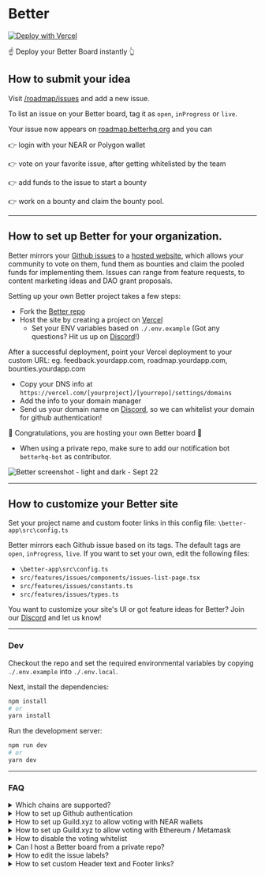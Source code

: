 # Better 

[![Deploy with Vercel](https://vercel.com/button)](https://vercel.com/new/kontext/clone?teamCreateStatus=hidden&repository-url=https%3A%2F%2Fgithub.com%2Fbetter-feedback%2Froadmap&demo-title=Better%20Board%20Setup&demo-description=Check%20our%20documentation%20for%20environment%20variable%20values&demo-url=https%3A%2F%2Fgithub.com%2Fbetter-feedback%2Froadmap%2Fblob%2Fmain%2F.env.example&demo-image=https%3A%2F%2Fi.imgur.com%2FTxkzN48.jpeg&env=NEXT_PUBLIC_REPO_OWNER,NEXT_PUBLIC_REPO_NAME,NEXT_PUBLIC_PROJECT,NEXT_PUBLIC_SHOW_DOWNVOTES,NEXT_PUBLIC_ALCHEMY_ID,NEXT_PUBLIC_USE_WHITELIST,NEXT_PUBLIC_NEAR_NETWORK_ID,NEXT_PUBLIC_NEAR_WALLET_URL,NEXT_PUBLNEAR_HELPER_URL,NEXT_PUBLIC_NEAR_EXPLORER_URL,NEXT_PUBLIC_NEAR_JSON_RPC_URL,NEXT_PUBLIC_NEAR_API_BASE_URL,NEXT_PUBLIC_NEAR_DAO_ID,NEXT_PUBLIC_GUILD_ID,NEXT_PUBLIC_ROLE_ID,NEXT_PUBLIC_NEAR_ROLE_ID,NEXT_PUBLIC_POLYGON_CONTRACT_ADDRESS,GITHUB_PAT&envDescription=Check%20our%20documentation%20for%20environment%20variable%20values👉&envLink=https%3A%2F%2Fgithub.com%2Fbetter-feedback%2Froadmap%2Fblob%2Fmain%2F.env.example)

☝️ Deploy your Better Board instantly 👆

## How to submit your idea

Visit [/roadmap/issues](https://github.com/better-feedback/roadmap/issues) and add a new issue.

To list an issue on your Better board, tag it as `open`, `inProgress` or `live`.

Your issue now appears on [roadmap.betterhq.org](https://roadmap.betterhq.org/) and you can

👉 login with your NEAR or Polygon wallet

👉 vote on your favorite issue, after getting whitelisted by the team

👉 add funds to the issue to start a bounty

👉 work on a bounty and claim the bounty pool.

---

## How to set up Better for your organization.

Better mirrors your [Github issues](https://github.com/better-feedback/roadmap/issues) to a [hosted website](https://roadmap.betterhq.org/), which allows your community to vote on them, fund them as bounties and claim the pooled funds for implementing them. Issues can range from feature requests, to content marketing ideas and DAO grant proposals.

Setting up your own Better project takes a few steps:

- Fork the [Better repo](https://github.com/better-feedback/roadmap)
- Host the site by creating a project on [Vercel]([url](https://vercel.com/))
    - Set your ENV variables based on `./.env.example` (Got any questions? Hit us up on [Discord](https://discord.com/invite/wwwwRFa6aj)!)

After a successful deployment, point your Vercel deployment to your custom URL: eg. feedback.yourdapp.com, roadmap.yourdapp.com, bounties.yourdapp.com

- Copy your DNS info at `https://vercel.com/[yourproject]/[yourrepo]/settings/domains`
- Add the info to your domain manager
- Send us your domain name on [Discord](https://discord.com/invite/wwwwRFa6aj), so we can whitelist your domain for github authentication!

🎊 Congratulations, you are hosting your own Better board 🎉

- When using a private repo, make sure to add our notification bot `betterhq-bot` as contributor.

![Better screenshot - light and dark - Sept 22](https://user-images.githubusercontent.com/25006584/188115652-54710ee1-3c52-47b3-991b-85d1e93ca4f6.png)

---

## How to customize your Better site

Set your project name and custom footer links in this config file: `\better-app\src\config.ts`

Better mirrors each Github issue based on its tags. The default tags are `open`, `inProgress`, `live`.
If you want to set your own, edit the following files:
- `\better-app\src\config.ts`
- `src/features/issues/components/issues-list-page.tsx`
- `src/features/issues/constants.ts`
- `src/features/issues/types.ts`

You want to customize your site's UI or got feature ideas for Better? Join our [Discord](https://discord.com/invite/wwwwRFa6aj) and let us know!

---

### Dev

Checkout the repo and set the required environmental variables by copying `./.env.example` into `./.env.local`.

Next, install the dependencies:

```bash
npm install
# or
yarn install
```

Run the development server:

```bash
npm run dev
# or
yarn dev
```

---

### FAQ

<details>
  <summary>Which chains are supported?</summary>

1. NEAR testnet
2. Polygon testnet

</details>

<details>
  <summary>How to set up Github authentication</summary>
    
    Github authentication allows users to submit ideas using their account handle.

    Set up your authentication at [auth0.com](https://auth0.com/) and fill these environment variable values at https://vercel.com/{your_org}/{your_project}/settings/environment-variables
    
    ```
    AUTH0_SECRET=
    AUTH0_BASE_URL=
    AUTH0_ISSUER_BASE_URL=
    AUTH0_CLIENT_ID=
    AUTH0_CLIENT_SECRET=
    AUTH0_API_IDENTIFIER=
    ```

</details>

<details>
  <summary>How to set up Guild.xyz to allow voting with NEAR wallets</summary>

1. Head to [guild.xyz](https://guild.xyz/) and create your own guild
2. Add a new role
3. Add an allowlist with the addresses that should be able to vote
     * Convert NEAR addresses to HEX format (eg [here](https://www.online-toolz.com/tools/text-hex-convertor.php))
     * Add `0x` in front of the address, and enough `0`s to fill the total string to 42
     * Eg. `0x000000003761696d656e73638e746573746e6574`
4. After saving and signing the Metamask request, the whitelisted addresses should be able to vote

</details>

<details>
  <summary>How to set up Guild.xyz to allow voting with Ethereum / Metamask</summary>

1. Head to [guild.xyz](https://guild.xyz/) and create your own guild
2. Add a new role
3. Add an allowlist with the addresses that should be able to vote
4. After saving and signing the Metamask request, the whitelisted addresses should be able to vote

</details>

<details>
  <summary>How to disable the voting whitelist</summary>

Set `NEXT_PUBLIC_USE_WHITELIST = FALSE` in your environmental variables in your Vercel settings at `https://vercel.com/[yourproject]/[yourrepo]/settings/environment-variables`.

</details>

<details>
  <summary>Can I host a Better board from a private repo?</summary>

Yes! Hosting a private repo allows you to keep issues private by default, until tagged to appear on the hosted site.

When using a private one, make sure to add our Github bot `betterhq-bot` as contributor to your repo.

</details>

<details>
  <summary>How to edit the issue labels?</summary>

  Better mirrors each Github issue based on its tags. The default tags are `open`, `inProgress`, `live`.
  If you want to set your own, edit the following files:
  - `\better-app\src\config.ts`
  - `src/features/issues/components/issues-list-page.tsx`
  - `src/features/issues/constants.ts`
  - `src/features/issues/types.ts`

</details>

<details>
  <summary>How to set custom Header text and Footer links?</summary>

Set your project name and custom footer links in this config file: `\better-app\src\config.ts`

</details>
